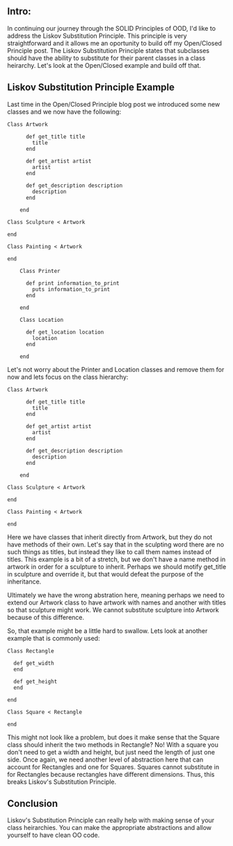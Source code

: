 <h2> Intro: </h2>
In continuing our journey through the SOLID Principles of OOD, I'd like to address the Liskov Substitution Principle. This principle is very straightforward and it allows me an oportunity to build off my Open/Closed Principle post. The Liskov Substitution Principle states that subclasses should have the ability to substitute for their parent classes in a class heirarchy. Let's look at the Open/Closed example and build off that.

<h2> Liskov Substitution Principle Example </h2>
Last time in the Open/Closed Principle blog post we introduced some new classes and we now have the following:
    
    Class Artwork

          def get_title title
            title
          end

          def get_artist artist
            artist
          end

          def get_description description
            description
          end

        end

    Class Sculpture < Artwork

    end

    Class Painting < Artwork

    end

        Class Printer

          def print information_to_print
            puts information_to_print
          end

        end

        Class Location

          def get_location location
            location
          end

        end

Let's not worry about the Printer and Location classes and remove them for now and lets focus on the class hierarchy:

    Class Artwork

          def get_title title
            title
          end

          def get_artist artist
            artist
          end

          def get_description description
            description
          end

        end

    Class Sculpture < Artwork

    end

    Class Painting < Artwork

    end

Here we have classes that inherit directly from Artwork, but they do not have methods of their own. Let's say that in the sculpting word there are no such things as titles, but instead they like to call them names instead of titles. This example is a bit of a stretch, but we don't have a name method in artwork in order for a sculpture to inherit. Perhaps we should motify get_title in sculpture and override it, but that would defeat the purpose of the inheritance.

Ultimately we have the wrong abstration here, meaning perhaps we need to extend our Artwork class to have artwork with names and another with titles so that sculpture might work. We cannot substitute sculpture into Artwork because of this difference.

So, that example might be a little hard to swallow. Lets look at another example that is commonly used:

    Class Rectangle

      def get_width
      end

      def get_height
      end

    end

    Class Square < Rectangle

    end

This might not look like a problem, but does it make sense that the Square class should inherit the two methods in Rectangle? No! With a square you don't need to get a width and height, but just need the length of just one side. Once again, we need another level of abstraction here that can account for Rectangles and one for Squares. Squares cannot substitute in for Rectangles because rectangles have different dimensions. Thus, this breaks Liskov's Substitution Principle.

<h2> Conclusion </h2>
Liskov's Substitution Principle can really help with making sense of your class heirarchies. You can make the appropriate abstractions and allow yourself to have clean OO code.

